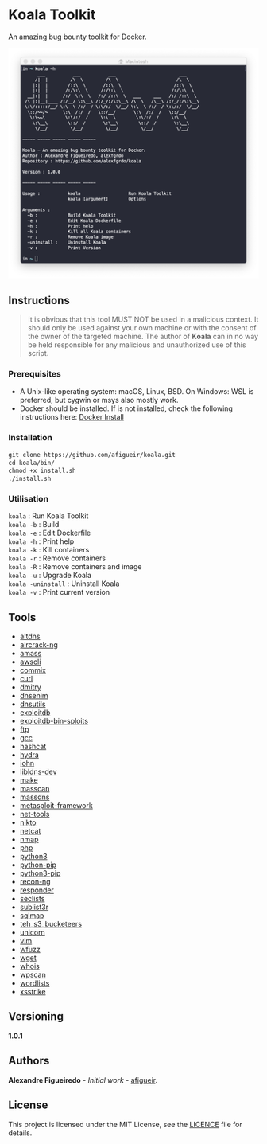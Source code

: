 # Koala Toolkit

An amazing bug bounty toolkit for Docker.

<img src="./src/capture.png" />

## Instructions

> It is obvious that this tool MUST NOT be used in a malicious context. It should only be used against your own machine or with the consent of the owner of the targeted machine. The author of **Koala** can in no way be held responsible for any malicious and unauthorized use of this script.

### Prerequisites

- A Unix-like operating system: macOS, Linux, BSD. On Windows: WSL is preferred, but cygwin or msys also mostly work.
- Docker should be installed. If is not installed, check the following instructions here: [Docker Install](https://docs.docker.com/install/)

### Installation

```
git clone https://github.com/afigueir/koala.git
cd koala/bin/
chmod +x install.sh
./install.sh
```

### Utilisation

`koala` : Run Koala Toolkit <br/>
`koala -b` : Build <br/>
`koala -e` : Edit Dockerfile <br/>
`koala -h` : Print help <br/>
`koala -k` : Kill containers <br/>
`koala -r` : Remove containers<br/>
`koala -R` : Remove containers and image <br />
`koala -u` : Upgrade Koala <br />
`koala -uninstall` : Uninstall Koala <br />
`koala -v` : Print current version

## Tools

- [altdns](https://github.com/infosec-au/altdns)
- [aircrack-ng](https://github.com/aircrack-ng/aircrack-ng)
- [amass](https://github.com/OWASP/Amass)
- [awscli](https://github.com/aws/aws-cli)
- [commix](https://github.com/commixproject/commix)
- [curl](https://github.com/curl/curl)
- [dmitry](https://github.com/jaygreig86/dmitry)
- [dnsenim](https://github.com/fwaeytens/dnsenum)
- [dnsutils](https://packages.debian.org/fr/jessie/dnsutils)
- [exploitdb](https://github.com/offensive-security/exploitdb)
- [exploitdb-bin-sploits](https://github.com/offensive-security/exploitdb-bin-sploits)
- [ftp](https://packages.debian.org/jessie/ftp)
- [gcc](https://packages.debian.org/jessie/gcc)
- [hashcat](https://github.com/hashcat/hashcat)
- [hydra](https://github.com/ory/hydra)
- [john](https://github.com/magnumripper/JohnTheRipper)
- [libldns-dev](https://packages.debian.org/sid/libldns-dev)
- [make](https://packages.debian.org/buster/make)
- [masscan](https://github.com/robertdavidgraham/masscan)
- [massdns](https://github.com/blechschmidt/massdns)
- [metasploit-framework](https://github.com/rapid7/metasploit-framework)
- [net-tools](https://packages.debian.org/stretch/net-tools)
- [nikto](https://github.com/sullo/nikto)
- [netcat](https://packages.debian.org/jessie/netcat)
- [nmap](https://github.com/nmap/nmap)
- [php](https://github.com/php)
- [python3](https://www.python.org/)
- [python-pip](https://www.python.org/)
- [python3-pip](https://www.python.org/)
- [recon-ng](https://github.com/lanmaster53/recon-ng)
- [responder](https://github.com/lgandx/Responder/)
- [seclists](https://github.com/danielmiessler/SecLists)
- [sublist3r](https://github.com/aboul3la/Sublist3r)
- [sqlmap](https://github.com/sqlmapproject/sqlmap)
- [teh_s3_bucketeers](https://github.com/tomdev/teh_s3_bucketeers)
- [unicorn](http://www.unicornscan.org/)
- [vim](https://github.com/vim/vim)
- [wfuzz](https://github.com/xmendez/wfuzz)
- [wget](https://github.com/mirror/wget)
- [whois](https://github.com/weppos/whois)
- [wpscan](https://github.com/wpscanteam/wpscan)
- [wordlists](https://tools.kali.org/password-attacks/wordlists)
- [xsstrike](https://github.com/s0md3v/XSStrike)

## Versioning

**1.0.1**

## Authors

**Alexandre Figueiredo** - _Initial work_ - [afigueir](https://github.com/afigueir).

## License

This project is licensed under the MIT License, see the [LICENCE](LICENSE) file for details.
